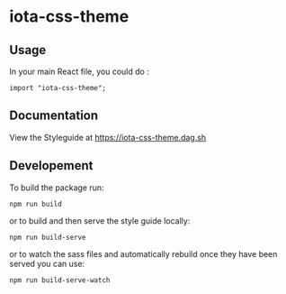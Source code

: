 # iota-css-theme

## Usage

In your main React file, you could do :

```shell
import "iota-css-theme";
```

## Documentation

View the Styleguide at <https://iota-css-theme.dag.sh>

## Developement

To build the package run:

```shell
npm run build
```

or to build and then serve the style guide locally:

```shell
npm run build-serve
```

or to watch the sass files and automatically rebuild once they have been served you can use:

```shell
npm run build-serve-watch
```